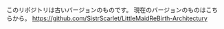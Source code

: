 このリポジトリは古いバージョンのものです。
現在のバージョンのものはこちらから。
https://github.com/SistrScarlet/LittleMaidReBirth-Architectury
